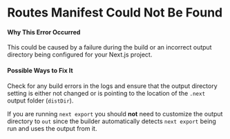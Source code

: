 # Routes Manifest Could Not Be Found

#### Why This Error Occurred

This could be caused by a failure during the build or an incorrect output directory being configured for your Next.js project.

#### Possible Ways to Fix It

Check for any build errors in the logs and ensure that the output directory setting is either not changed or is pointing to the location of the `.next` output folder (`distDir`).

If you are running `next export` you should **not** need to customize the output directory to `out` since the builder automatically detects `next export` being run and uses the output from it.
